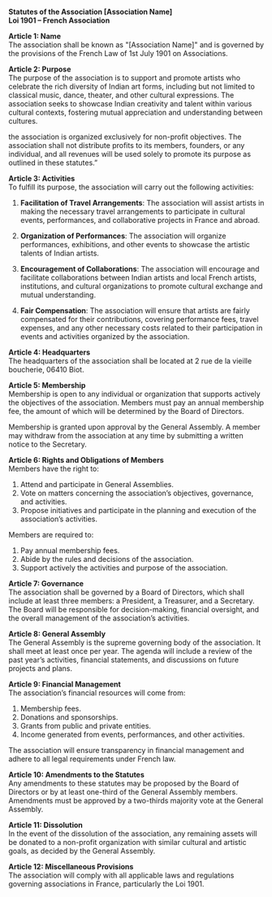 **Statutes of the Association [Association Name]**  
**Loi 1901 – French Association**

**Article 1: Name**  
The association shall be known as "[Association Name]" and is governed by the provisions of the French Law of 1st July 1901 on Associations.

**Article 2: Purpose**  
The purpose of the association is to support and promote artists who celebrate the rich diversity of Indian art forms, including but not limited to classical music, dance, theater, and other cultural expressions. The association seeks to showcase Indian creativity and talent within various cultural contexts, fostering mutual appreciation and understanding between cultures.

the association is organized exclusively for non-profit objectives. The association shall not distribute profits to its members, founders, or any individual, and all revenues will be used solely to promote its purpose as outlined in these statutes.”

**Article 3: Activities**  
To fulfill its purpose, the association will carry out the following activities:

1. **Facilitation of Travel Arrangements**: The association will assist artists in making the necessary travel arrangements to participate in cultural events, performances, and collaborative projects in France and abroad.
  
2. **Organization of Performances**: The association will organize performances, exhibitions, and other events to showcase the artistic talents of Indian artists.
  
3. **Encouragement of Collaborations**: The association will encourage and facilitate collaborations between Indian artists and local French artists, institutions, and cultural organizations to promote cultural exchange and mutual understanding.

4. **Fair Compensation**: The association will ensure that artists are fairly compensated for their contributions, covering performance fees, travel expenses, and any other necessary costs related to their participation in events and activities organized by the association.

**Article 4: Headquarters**  
The headquarters of the association shall be located at 2 rue de la vieille boucherie, 06410 Biot.

**Article 5: Membership**  
Membership is open to any individual or organization that supports actively the objectives of the association. Members must pay an annual membership fee, the amount of which will be determined by the Board of Directors.

Membership is granted upon approval by the General Assembly. A member may withdraw from the association at any time by submitting a written notice to the Secretary.


**Article 6: Rights and Obligations of Members**  
Members have the right to:

1. Attend and participate in General Assemblies.
2. Vote on matters concerning the association’s objectives, governance, and activities.
3. Propose initiatives and participate in the planning and execution of the association’s activities.

Members are required to:

1. Pay annual membership fees.
2. Abide by the rules and decisions of the association.
3. Support actively the activities and purpose of the association.

**Article 7: Governance**  
The association shall be governed by a Board of Directors, which shall include at least three members: a President, a Treasurer, and a Secretary. The Board will be responsible for decision-making, financial oversight, and the overall management of the association’s activities.

**Article 8: General Assembly**  
The General Assembly is the supreme governing body of the association. It shall meet at least once per year. The agenda will include a review of the past year’s activities, financial statements, and discussions on future projects and plans.

**Article 9: Financial Management**  
The association’s financial resources will come from:

1. Membership fees.
2. Donations and sponsorships.
3. Grants from public and private entities.
4. Income generated from events, performances, and other activities.

The association will ensure transparency in financial management and adhere to all legal requirements under French law.

**Article 10: Amendments to the Statutes**  
Any amendments to these statutes may be proposed by the Board of Directors or by at least one-third of the General Assembly members. Amendments must be approved by a two-thirds majority vote at the General Assembly.

**Article 11: Dissolution**  
In the event of the dissolution of the association, any remaining assets will be donated to a non-profit organization with similar cultural and artistic goals, as decided by the General Assembly.

**Article 12: Miscellaneous Provisions**  
The association will comply with all applicable laws and regulations governing associations in France, particularly the Loi 1901. 

